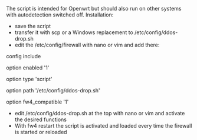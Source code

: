 The script is intended for Openwrt but should also run on other systems with autodetection switched off.
Installation:
- save the script
- transfer it with scp or a Windows replacement to /etc/config/ddos-drop.sh
- edit the /etc/config/firewall with nano or vim and add there:

config include

option enabled '1'

option type 'script'

option path '/etc/config/ddos-drop.sh'

option fw4_compatible '1'

- edit /etc/config/ddos-drop.sh at the top with nano or vim and activate the desired functions
- With fw4 restart the script is activated and loaded every time the firewall is started or reloaded
